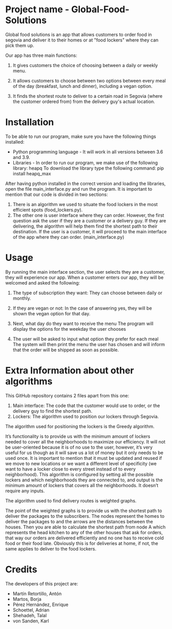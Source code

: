 # Project name - Global-Food-Solutions

Global food solutions is an app that allows customers to order food in segovia and deliver it
to their homes or at "food lockers" where they can pick them up.

Our app has three main functions:

1. It gives customers the choice of choosing between a daily or weekly menu.

2. It allows customers to choose between two options between every meal of the day (breakfast,
lunch and dinner), including a vegan option.

3. It finds the shortest route to deliver to a certain road in Segovia (where the customer ordered from)
from the delivery guy's actual location.



# Installation

To be able to run our program, make sure you have the following things installed:

- Python programming language - It will work in all versions between 3.6 and 3.9.
- Libraries - In order to run our program, we make use of the following library: heapq
To download the library type the following command:
pip install heapq_max

After having python installed in the correct version and loading the libraries, open the file
main_interface.py and run the program. It is important to mention that our code is divided in two sections:

1. There is an algorithm we used to situate the food lockers in the most efficient spots (food_lockers.py).
2. The other one is user interface where they can order. However, the first question ask the user if they are
a customer or a delivery guy. If they are delivering, the algorithm will help them find the shortest path to their destination.
If the user is a customer, it will proceed to the main interface of the app where they can order. (main_interface.py)

# Usage

By running the main interface section, the user selects they are a customer, they will experience our app.
When a customer enters our app, they will be welcomed and asked the following:

1. The type of subscription they want:
  They can choose between daily or monthly.
  
2. If they are vegan or not:
  In the case of answering yes, they will be shown the vegan option for that day.
 
3. Next, what day do they want to receive the menu
  The program will display the options for the weekday the user chooses
  
4. The user will be asked to input what option they prefer for each meal
  The system will then print the menu the user has chosen and will inform that the order will be shipped 
  as soon as possible.
  
# Extra Information about other algorithms  

This GitHub repository contains 2 files apart from this one: 
1. Main interface: The code that the customer would use to order, or the delivery guy to find the shortest path.
2. Lockers: The algorithm used to position our lockers through Segovia.
  
The algorithm used for positioning the lockers is the Greedy algorithm.

It’s functionality is to provide us with the minimum amount of lockers needed to cover all the neighborhoods to maximize our efficiency.
It will not be user-oriented because it is of no use to the user, however, it’s very useful for us though as it will save us a lot of money 
but it only needs to be used once. It is important to mention that it must be updated and reused if we move to new locations or we want a different level of specificity (we want to have a locker close to every street instead of to every neighborhood). 
This algorithm is configured by setting all the possible lockers and which neighborhoods they are connected to, and output is the minimum amount of lockers that covers all the neighborhoods. It doesn’t require any inputs. 

The algorithm used to find delivery routes is weighted graphs.

The point of the weighted graphs is to provide us with the shortest path to deliver the packages to the subscribers. The nodes represent the homes to deliver the packages to and the arrows are the distances between the houses. Then you are able to calculate the shortest path from node A which represents the head kitchen to any of the other houses that ask for orders, that way our orders are delivered efficiently and no one has to receive cold food or their food late. Obviously
this is for deliveries at home, if not, the same applies to deliver to the food lockers.

# Credits

The developers of this project are:

- Martín Retortillo, Antón
- Martos, Borja
- Pérez Hernández, Enrique
- Schoettel, Adrian
- Shehadeh, Talal
- von Sanden, Karl
